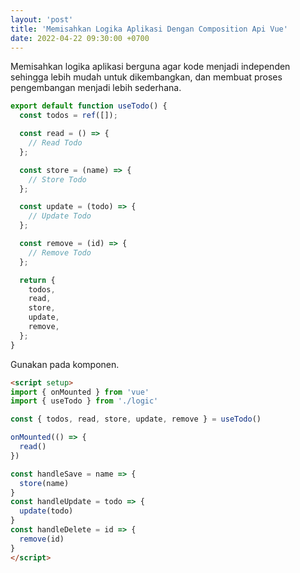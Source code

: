```yaml
---
layout: 'post'
title: 'Memisahkan Logika Aplikasi Dengan Composition Api Vue'
date: 2022-04-22 09:30:00 +0700
---
```


Memisahkan logika aplikasi berguna agar kode menjadi independen sehingga lebih mudah untuk dikembangkan, dan membuat proses pengembangan menjadi lebih sederhana.

```js
export default function useTodo() {
  const todos = ref([]);

  const read = () => {
    // Read Todo
  };

  const store = (name) => {
    // Store Todo
  };

  const update = (todo) => {
    // Update Todo
  };

  const remove = (id) => {
    // Remove Todo
  };

  return {
    todos,
    read,
    store,
    update,
    remove,
  };
}
```

Gunakan pada komponen.

```html
<script setup>
import { onMounted } from 'vue'
import { useTodo } from './logic'

const { todos, read, store, update, remove } = useTodo()

onMounted(() => {
  read()
})

const handleSave = name => {
  store(name)
}
const handleUpdate = todo => {
  update(todo)
}
const handleDelete = id => {
  remove(id)
}
</script>
```